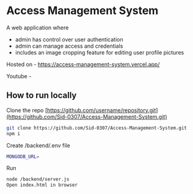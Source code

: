 ﻿# Access Management System

A web application where 
- admin has control over user authentication
- admin can manage access and credentials
- includes an image cropping feature for editing user profile pictures

Hosted on - https://access-management-system.vercel.app/

Youtube - 

## How to run locally

Clone the repo [https://github.com/username/repository.git](https://github.com/Sid-0307/Access-Management-System.git)
```bash
git clone https://github.com/Sid-0307/Access-Management-System.git
npm i
```

Create /backend/.env file
```bash
MONGODB_URL=
```

Run
```bash
node /backend/server.js
Open index.html in browser
```
